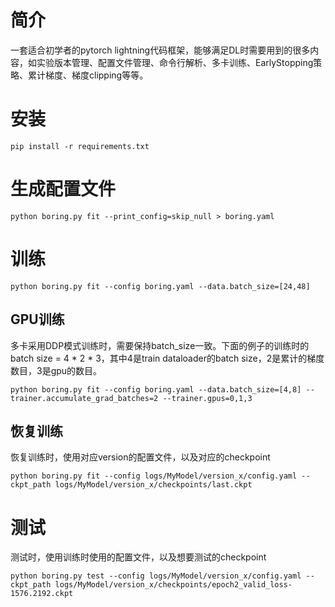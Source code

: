 # 简介
一套适合初学者的pytorch lightning代码框架，能够满足DL时需要用到的很多内容，如实验版本管理、配置文件管理、命令行解析、多卡训练、EarlyStopping策略、累计梯度、梯度clipping等等。

# 安装
```
pip install -r requirements.txt
```

# 生成配置文件
```
python boring.py fit --print_config=skip_null > boring.yaml
```

# 训练
```
python boring.py fit --config boring.yaml --data.batch_size=[24,48]
```

## GPU训练
多卡采用DDP模式训练时，需要保持batch_size一致。下面的例子的训练时的batch size = 4 * 2 * 3，其中4是train dataloader的batch size，2是累计的梯度数目，3是gpu的数目。
```
python boring.py fit --config boring.yaml --data.batch_size=[4,8] --trainer.accumulate_grad_batches=2 --trainer.gpus=0,1,3
```


## 恢复训练
恢复训练时，使用对应version的配置文件，以及对应的checkpoint
```
python boring.py fit --config logs/MyModel/version_x/config.yaml --ckpt_path logs/MyModel/version_x/checkpoints/last.ckpt
```

# 测试
测试时，使用训练时使用的配置文件，以及想要测试的checkpoint
```
python boring.py test --config logs/MyModel/version_x/config.yaml --ckpt_path logs/MyModel/version_x/checkpoints/epoch2_valid_loss-1576.2192.ckpt
```
